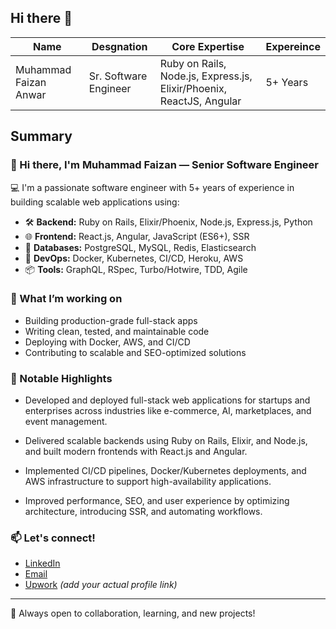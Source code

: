 ## Hi there 👋

| Name  | Desgnation |  Core Expertise | Expereince |
| ------------- | ------------- | ------------- | ------------- |
| Muhammad Faizan Anwar  | Sr. Software Engineer | Ruby on Rails, Node.js, Express.js, Elixir/Phoenix, ReactJS, Angular | 5+ Years

## Summary

### 👋 Hi there, I'm Muhammad Faizan — Senior Software Engineer

💻 I'm a passionate software engineer with 5+ years of experience in building scalable web applications using:
- 🛠️ **Backend:** Ruby on Rails, Elixir/Phoenix, Node.js, Express.js, Python
- 🌐 **Frontend:** React.js, Angular, JavaScript (ES6+), SSR
- 🧩 **Databases:** PostgreSQL, MySQL, Redis, Elasticsearch
- 🚀 **DevOps:** Docker, Kubernetes, CI/CD, Heroku, AWS
- 📦 **Tools:** GraphQL, RSpec, Turbo/Hotwire, TDD, Agile

### 🚧 What I’m working on
- Building production-grade full-stack apps
- Writing clean, tested, and maintainable code
- Deploying with Docker, AWS, and CI/CD
- Contributing to scalable and SEO-optimized solutions

### 📌 Notable Highlights
- Developed and deployed full-stack web applications for startups and enterprises across industries like e-commerce, AI, marketplaces, and event management.

- Delivered scalable backends using Ruby on Rails, Elixir, and Node.js, and built modern frontends with React.js and Angular.

- Implemented CI/CD pipelines, Docker/Kubernetes deployments, and AWS infrastructure to support high-availability applications.

- Improved performance, SEO, and user experience by optimizing architecture, introducing SSR, and automating workflows.

### 📫 Let's connect!
- [LinkedIn](https://www.linkedin.com/in/faizan-anwar-developer/)
- [Email](mailto:faizananwardeveloper@gmail.com)
- [Upwork]([https://www.upwork.com/freelancers/~01faizan-anwar-upwork](https://www.upwork.com/freelancers/~01c2f212ee04d96057?mp_source=share)) *(add your actual profile link)*

---

💬 Always open to collaboration, learning, and new projects!


<!--
**faizananwardeveloper/faizananwardeveloper** is a ✨ _special_ ✨ repository because its `README.md` (this file) appears on your GitHub profile.

Here are some ideas to get you started:

- 🔭 I’m currently working on ...
- 🌱 I’m currently learning ...
- 👯 I’m looking to collaborate on ...
- 🤔 I’m looking for help with ...
- 💬 Ask me about ...
- 📫 How to reach me: ...
- 😄 Pronouns: ...
- ⚡ Fun fact: ...
-->
